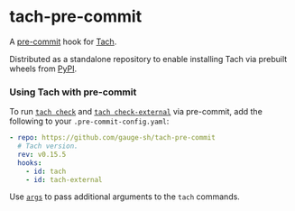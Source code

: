 # tach-pre-commit

A [pre-commit](https://pre-commit.com/) hook for [Tach](https://github.com/gauge-sh/tach).

Distributed as a standalone repository to enable installing Tach via prebuilt wheels from
[PyPI](https://pypi.org/project/tach/).

### Using Tach with pre-commit

To run [`tach check`](https://docs.gauge.sh/usage/commands#tach-check) and [`tach check-external`](https://docs.gauge.sh/usage/commands#tach-check-external) via pre-commit, add the following to your `.pre-commit-config.yaml`:

```yaml
- repo: https://github.com/gauge-sh/tach-pre-commit
  # Tach version.
  rev: v0.15.5
  hooks:
    - id: tach
    - id: tach-external
```

Use [`args`](https://pre-commit.com/#config-args) to pass additional arguments to the `tach` commands.

